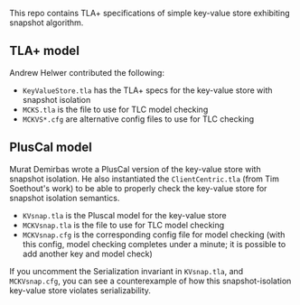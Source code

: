 This repo contains TLA+ specifications of  simple key-value store exhibiting snapshot algorithm. 

## TLA+ model 
Andrew Helwer contributed the following:
+ `KeyValueStore.tla` has the TLA+ specs for the key-value store with snapshot isolation
+ `MCKS.tla` is the file to use for TLC model checking
+ `MCKVS*.cfg` are alternative config files to use for TLC checking


## PlusCal model
Murat Demirbas wrote a PlusCal version of the key-value store with snapshot isolation. He also instantiated the `ClientCentric.tla` (from Tim Soethout's work) to be able to properly check the key-value store for snapshot isolation semantics. 
+ `KVsnap.tla` is the Pluscal model for the key-value store
+ `MCKVsnap.tla` is the file to use for TLC model checking
+ `MCKVsnap.cfg` is the corresponding config file for model checking (with this config, model checking completes under a minute; it is possible to add another key and model check)

If you uncomment the Serialization invariant in `KVsnap.tla`, and `MCKVsnap.cfg`, you can see a counterexample of how this snapshot-isolation key-value store violates serializability.